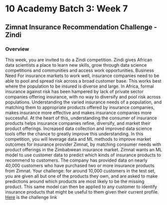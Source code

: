 # 10 Academy Batch 3: Week 7 

## Zimnat Insurance Recommendation Challenge - Zindi 
### Overview
This week, you are invited to do a Zindi competition. Zindi gives African data scientists a place to learn new skills, grow through data science competitions and communities and access work opportunities. 
Business Need
For insurance markets to work well, insurance companies need to be able to pool and spread risk across a broad customer base. This works best where the population to be insured is diverse and large. In Africa, formal insurance against risk has been hampered by lack of private sector companies offering insurance, with no way to diversify and pool risk across populations.
Understanding the varied insurance needs of a population, and matching them to appropriate products offered by insurance companies, makes insurance more effective and makes insurance companies more successful.
At the heart of this, understanding the consumer of insurance products helps insurance companies refine, diversify, and market their product offerings. Increased data collection and improved data science tools offer the chance to greatly improve this understanding.
In this competition, you will leverage data and ML methods to improve market outcomes for insurance provider Zimnat, by matching consumer needs with product offerings in the Zimbabwean insurance market. Zimnat wants an ML model to use customer data to predict 
which kinds of insurance products to recommend to customers. The company has provided data on nearly 40,000 customers who have purchased two or more insurance products from Zimnat.
Your challenge: for around 10,000 customers in the test set, you are given all but one of the products they own, and are asked to make predictions around which products are most likely to be the missing product. This same model can then be applied to any customer to identify insurance products that might be useful to them given their current profile. 
<a href= "https://zindi.africa/competitions/zimnat-insurance-recommendation-challenge">Here</a> is the challenge link

